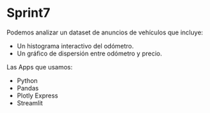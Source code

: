 # Sprint7

Podemos analizar un dataset de anuncios de vehículos que incluye:
- Un histograma interactivo del odómetro.
- Un gráfico de dispersión entre odómetro y precio.

Las Apps que usamos: 
- Python
- Pandas
- Plotly Express
- Streamlit
